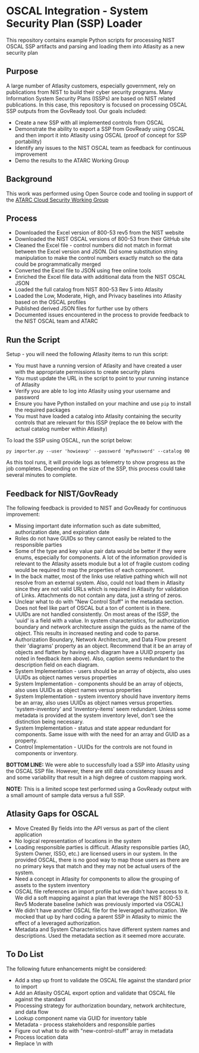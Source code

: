 # OSCAL Integration - System Security Plan (SSP) Loader

This repository contains example Python scripts for processing NIST OSCAL SSP artifacts and parsing and loading them into Atlasity as a new security plan

## Purpose

A large number of Atlasity customers, especially government, rely on publications from NIST to build their cyber security programs.  Many Information System Security Plans (ISSPs) are based on NIST related publications.  In this case, this repository is focused on processing OSCAL SSP outputs from the GovReady tool.  Our goals included:

- Create a new SSP with all implemented controls from OSCAL
- Demonstrate the ability to export a SSP from GovReady using OSCAL and then import it into Atlasity using OSCAL (proof of concept for SSP portability)
- Identify any issues to the NIST OSCAL team as feedback for continuous improvement
- Demo the results to the ATARC Working Group

## Background

This work was performed using Open Source code and tooling in support of the [ATARC Cloud Security Working Group](https://atarc.org/working-groups/cloud-working-group/#:~:text=The%20ATARC%20Cloud%20Working%20Group,the%20Federal%20cloud%20%26%20infrastructure%20community.)

## Process

- Downloaded the Excel version of 800-53 rev5 from the NIST website
- Downloaded the NIST OSCAL versions of 800-53 from their GitHub site
- Cleaned the Excel file - control numbers did not match in format between the Excel version and JSON.  Did some substitution string manipulation to make the control numbers exactly match so the data could be programmatically merged
- Converted the Excel file to JSON using free online tools
- Enriched the Excel file data with additional data from the NIST OSCAL JSON
- Loaded the full catalog from NIST 800-53 Rev 5 into Atlasity
- Loaded the Low, Moderate, High, and Privacy baselines into Atlasity based on the OSCAL profiles
- Published derived JSON files for further use by others
- Documented issues encountered in the process to provide feedback to the NIST OSCAL team and ATARC

## Run the Script

Setup - you will need the following Atlasity items to run this script:

- You must have a running version of Atlasity and have created a user with the appropriate permissions to create security plans
- You must update the URL in the script to point to your running instance of Atlasity
- Verify you are able to log into Atlasity using your username and password
- Ensure you have Python installed on your machine and use `pip` to install the required packages
- You must have loaded a catalog into Atlasity containing the security controls that are relevant for this ISSP (replace the `00` below with the actual catalog number within Atlasity)

To load the SSP using OSCAL, run the script below:

`py importer.py --user 'howieavp' --password 'myPassword' --catalog 00`

As this tool runs, it will provide logs as telemetry to show progress as the job completes.  Depending on the size of the SSP, this process could take several minutes to complete.

## Feedback for NIST/GovReady

The following feedback is provided to NIST and GovReady for continuous improvement:

- Missing important date information such as date submitted, authorization date, and expiration date
- Roles do not have GUIDs so they cannot easily be related to the responsible parties
- Some of the type and key value pair data would be better if they were enums, especially for components.  A lot of the information provided is relevant to the Atlasity assets module but a lot of fragile custom coding would be required to map the properties of each component.
- In the back matter, most of the links use relative pathing which will not resolve from an external system.  Also, could not load them in Atlasity since they are not valid URLs which is required in Atlasity for validation of Links.  Attachments do not contain any data, just a string of zeros.
- Unclear what to do with "New Control Stuff" in the metadata section.  Does not feel like part of OSCAL but a ton of content is in there.
- UUIDs are not handled consistently.  On most areas of the ISSP, the 'uuid' is a field with a value.  In system characteristics, for authorization boundary and network architecture assign the guids as the name of the object.  This results in increased nesting and code to parse.
- Authorization Boundary, Network Architecture, and Data Flow present their 'diagrams' property as an object.  Recommend that it be an array of objects and flatten by having each diagram have a UUID property (as noted in feedback item above).  Also, caption seems redundant to the description field on each diagram.
- System Implementation - users should be an array of objects, also uses UUIDs as object names versus properties
- System Implementation - components should be an array of objects, also uses UUIDs as object names versus properties
- System Implementation - system inventory should have inventory items be an array, also uses UUIDs as object names versus properties.  'system-inventory' and 'inventory-items' seem redundant.  Unless some metadata is provided at the system inventory level, don't see the distinction being necessary.
- System Implementation - status and state appear redundant for components.  Same issue with with the need for an array and GUID as a property.
- Control Implementation - UUIDs for the controls are not found in components or inventory.

**BOTTOM LINE:** We were able to successfully load a SSP into Atlasity using the OSCAL SSP file.  However, there are still data consistency issues and and some variability that result in a high degree of custom mapping work.

**NOTE:** This is a limited scope test performed using a GovReady output with a small amount of sample data versus a full SSP.

## Atlasity Gaps for OSCAL

- Move Created By fields into the API versus as part of the client application
- No logical representation of locations in the system
- Loading responsible parties is difficult.  Atlasity responsible parties (AO, System Owner, ISSO, etc.) are licensed users in our system.  In the provided OSCAL, there is no good way to map those users as there are no primary keys that match and they may not be actual users of the system.  
- Need a concept in Atlasity for components to allow the grouping of assets to the system inventory
- OSCAL file references an import profile but we didn't have access to it.  We did a soft mapping against a plan that leverage the NIST 800-53 Rev5 Moderate baseline (which was previously imported via OSCAL)
- We didn't have another OSCAL file for the leveraged authorization.  We mocked that up by hard coding a parent SSP in Atlasity to mimic the effect of a leveraged authorization.
- Metadata and System Characteristics have different system names and descriptions.  Used the metadata section as it seemed more accurate.

## To Do List

The following future enhancements might be considered:

- Add a step up front to validate the OSCAL file against the standard prior to import
- Add an Atlasity OSCAL export option and validate that OSCAL file against the standard
- Processing strategy for authorization boundary, network architecture, and data flow
- Lookup component name via GUID for inventory table
- Metadata - process stakeholders and responsible parties
- Figure out what to do with "new-control-stuff" array in metadata
- Process location data
- Replace \n with <br/>


